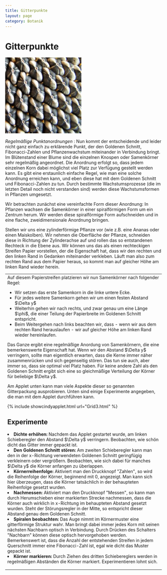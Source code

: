 ```yaml
---
title: Gitterpunkte
layout: page
category: Botanik
---
```

# Gitterpunkte
![](images/BotanikC8/Kerne.png)

<em>Regelmäßige Punktanordnungen</em> :
Nun kommt der entscheidende und leider nicht ganz einfach zu erklärende Punkt,
der den Goldenen Schnitt, Fibonacci-Zahlen und Pflanzenwachstum miteinander in
Verbindung bringt. Im Blütenstand einer Blume sind die einzelnen Knospen
oder Samenkörner sehr regelmäßig angeordnet. Die Anordnung erfolgt so, dass jedem
einzelnen Korn dabei möglichst viel Platz zur Verfügung gestellt werden kann.
Es gibt eine erstaunlich einfache Regel, wie man eine solche Anordnung erreichen kann, und eben diese
hat mit dem Goldenen Schnitt und Fibonacci-Zahlen zu tun. Durch bestimmte Wachstumsprozesse
(die im letzten Detail noch nicht verstanden sind) werden diese Wachstumsformen in Pflanzen umgesetzt.
<p></p>
Wir betrachten zunächst eine vereinfachte Form dieser Anordnung:
In Pflanzen wachsen die Samenkörner in einer spiralförmigen Form um ein Zentrum herum.
Wir werden diese spiralförmige Form aufschneiden und in eine flache, zweidimensionale Anordnung bringen.
<p></p>
Stellen wir uns eine zylinderförmige Pflanze vor (wie z.B. eine Ananas oder einen Maiskolben). Wir nehmen die Oberfläche der Pflanze, schneiden
diese in Richtung der Zylinderachse auf und rollen das so entstandenen Rechteck in die Ebene aus. Wir können uns das als einen rechteckigen Streifen Papier vorstellen,
der die Eigenschaft hat, dass wir den rechten und den linken Rand in Gedanken miteinander verkleben. Läuft man also zum rechten Rand aus dem Papier heraus, so kommt man auf gleicher Höhe am
linken Rand wieder herein.
<p></p>
<table><tr><td width="800">
Auf diesem Papierstreifen platzieren wir nun Samenkörner nach folgender Regel:
<p></p> <ul>
<li> Wir setzen das erste Samenkorn in die linke untere Ecke.
</li> <li> Für jedes weitere Samenkorn gehen wir um einen festen Abstand
$\Delta y$
</li> <li> Weiterhin gehen wir nach rechts, und zwar genau um eine Länge $\phi$, die einer Teilung der Papierbreite im Goldenen Schnitt entspricht.
</li> <li> Beim Weitergehen nach links beachten wir, dass - wenn wir aus dem rechten Rand herauslaufen - wir auf gleicher Höhe am linken Rand wieder hereinlaufen.
</li></ul>
<p></p>
Das Ganze ergibt eine regelmäßige Anordung von Samenkörnern, die eine bemerkenswerte Eigenschaft hat. Wenn wir den Abstand $\Delta y$
verringern, sollte man eigentlich erwarten, dass die Kerne immer näher zusammenrücken und sich gegenseitig stören.
Das tun sie auch, aber immer so, dass sie optimal viel Platz haben. Für keine andere Zahl als den Goldenen Schnitt
ergibt sich eine so gleichmäßige Verteilung der Körner für beliebige $\Delta y$.
<p></p>
<p></p>
Am Applet unten kann man viele Aspekte dieser so genannten Gitterpackung ausprobieren. Unten sind einige Experimente angegeben,
die man mit dem Applet durchführen kann.
<p></p>
{% include showcindyapplet.html url="Grid3.html" %}


<h2> Experimente </h2>

<li> <strong>Dichte erhöhen:</strong> Nachdem das Applet gestartet wurde, am linken Schieberegler den Abstand $\Delta y$ verringern. Beobachten, wie schön dicht das Gitter immer gepackt ist.
</li> <li> <strong>Den Goldenen Schnitt stören:</strong> Am zweiten Schieberegler kann man den in der x-Richtung verwendeten Goldenen Schnitt geringfügig verkleinern oder vergrößern. Beobachten, wie sich dabei für manches $\Delta y$ die Körner anfangen zu überlappen.
</li> <li> <strong>Körnerreihenfolge:</strong> Aktiviert man den Druckknopf "Zahlen", so wird die Reihenfolge der Körner, beginnend mit 0, angezeigt. Man kann sich hier überzeugen, dass die Körner tatsächlich in der behaupteten Reihenfolge gesetzt wurden.
</li> <li> <strong>Nachmessen:</strong> Aktiviert man den Druckknopf "Messen", so kann man durch Herumschieben einer markierten Strecke  nachmessen, dass die Körner auch wirklich in x-Richtung im behaupteten Abstand gesetzt wurden. Steht der Störungsregler in der Mitte, so entspricht dieser Abstand genau dem Goldenen  Schnitt.
</li> <li> <strong>Spiralen beobachten:</strong> Das Auge nimmt im Körnermuster eine gitterförmige Struktur wahr. Man bringt dabei immer jedes Korn mit seinen nächsten Nachbarn optisch in Verbindung. Durch Drücken des Schalters "Nachbarn" können diese optisch hervorgehoben werden. Bemerkenswert ist, dass die Anzahl der entstehenden Streifen in jedem Querschnitt immer eine Fibonacci-Zahl ist, egal wie dicht das Muster gepackt ist.
</li> <li> <strong>Körner markieren:</strong> Durch Ziehen des dritten Schiebereglers werden in regelmäßigen Abständen die Körner markiert. Experimentieren lohnt sich.
<p></p>
